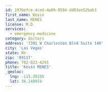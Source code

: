```yaml
---
id: 197befce-4ced-4a09-9594-dd03ee52bab3
first_name: Kevin
last_name: MENES
license: M.D.
services:
  - emergency-medicine
category: doctors
address: '7391 W Charleston Blvd Suite 140'
city: 'Las Vegas'
state: NV
zip: '89117'
phone: 702-823-4255
title: 'Kevin MENES'
_geoloc:
  lng: -115.28205
  lat: 36.140974
---
```

